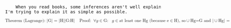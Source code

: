 
<pre>
    When you read books, some inferences aren't well explained.
I'm trying to explain it as simple as possible.
</pre>
<math xmlns='http://www.w3.org/1998/Math/MathML'>
    <mrow><mtext>Theorem (Lagrange): |G| = |H||G:H|</mtext></mrow><mo linebreak="newline" /><mo linebreak="newline" />
    <mrow><mtext>Proof:</mtext></mrow><mo linebreak="newline" />
    <mrow><mo>&forall;</mo><mi>g</mi><mo>&isinv;</mo><mi>G:</mi><mo>&nbsp;</mo><mi>g</mi><mo>&isinv;</mo><mi>at least one Hg (because e</mi><mo>&isinv;</mo><mi>H), so </mi><mo>&cup;</mo><mi>Hg=G and |</mi><mo>&cup;</mo><mi>Hg| = |G|</mi></mrow><mo linebreak="newline" /><mo linebreak="newline" />
    <mrow><mo>&forall;</mo><mi>Hg: |Hg| = |H| (because there is a bijection between H and Hg, as g permutes elements in G and H</mi><mo>&sube;</mo><mi>G, so all elements within Hg are unique)</mi></mrow><mo linebreak="newline" /><mo linebreak="newline" />
    <mrow>as Hg are disjoint and each Hg contains exactly |Hg| elements, </mrow><mo linebreak="newline" /><mo linebreak="newline" />
    <mrow><mi>|</mi><mo>&cup;</mo><mtext>Hg| = |Hg||G:H|; |G| = |H||G:H| (by substituting values for |</mtext><mo>&cup;</mo><mtext>Hg| and |Hg|</mtext><mo>&Square;</mo></mrow>
</math>
